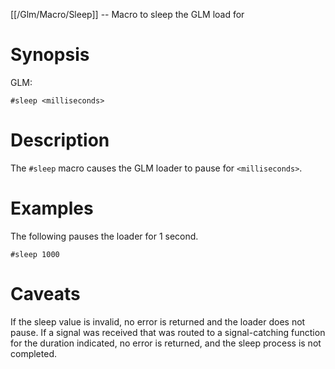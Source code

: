 [[/Glm/Macro/Sleep]] -- Macro to sleep the GLM load for 

# Synopsis

GLM:

~~~
#sleep <milliseconds>
~~~

# Description

The `#sleep` macro causes the GLM loader to pause for `<milliseconds>`.

# Examples

The following pauses the loader for 1 second.
~~~
#sleep 1000
~~~

# Caveats

If the sleep value is invalid, no error is returned and the loader does not pause. If a signal was received that was routed to a signal-catching function for the duration indicated, no error is returned, and the sleep process is not completed.

